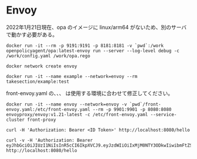 Envoy
===

2022年1月21日現在、opa のイメージに linux/arm64 がないため、別のサーバで動かす必要がある。

```
docker run -it --rm -p 9191:9191 -p 8181:8181 -v `pwd`:/work openpolicyagent/opa:latest-envoy run --server --log-level debug -c /work/config.yaml /work/opa.rego
```

```
docker network create envoy
```

```
docker run -it --name example --network=envoy --rm takesection/example:test
```

front-envoy.yaml の、<REGION>、<POOL ID>、<CLIENT ID> は使用する環境に合わせて修正してください。

```
docker run -it --name envoy --network=envoy -v `pwd`/front-envoy.yaml:/etc/front-envoy.yaml --rm -p 9901:9901 -p 8080:8080 envoyproxy/envoy:v1.21-latest -c /etc/front-envoy.yaml --service-cluster front-proxy
```

```
curl -H 'Authorization: Bearer <ID Token>' http://localhost:8080/hello
```

```
curl -v -H 'Authorization: Bearer eyJhbGciOiJIUzI1NiIsInR5cCI6IkpXVCJ9.eyJzdWIiOiIxMjM0NTY3ODkwIiwibmFtZSI6IkpvaG4gRG9lIiwiaWF0IjoxNTE2MjM5MDIyfQ.SflKxwRJSMeKKF2QT4fwpMeJf36POk6yJV_adQssw5c' http://localhost:8080/hello
```
